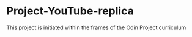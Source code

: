 # Project-YouTube-replica
This project is initiated within the frames of the Odin Project curriculum
